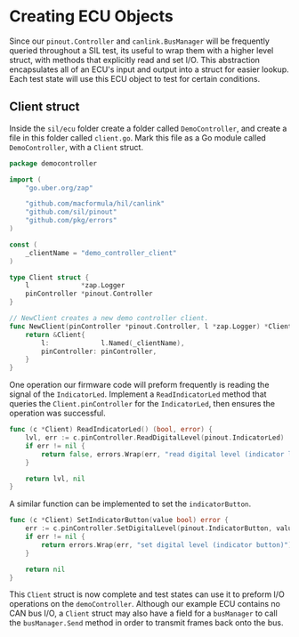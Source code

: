 # Creating ECU Objects

Since our `pinout.Controller` and `canlink.BusManager` will be frequently queried throughout a SIL test, its useful to wrap them with a higher level struct, with methods that explicitly read and set I/O. 
This abstraction encapsulates all of an ECU's input and output into a struct for easier lookup. Each test state will use this ECU object to test for certain conditions.

## Client struct

Inside the `sil/ecu` folder create a folder called `DemoController`, and create a file in this folder called `client.go`.
Mark this file as a Go module called `DemoController`, with a `Client` struct. 

```go
package democontroller

import (
	"go.uber.org/zap"

	"github.com/macformula/hil/canlink"
	"github.com/sil/pinout"
	"github.com/pkg/errors"
)

const (
	_clientName = "demo_controller_client"
)

type Client struct {
	l             *zap.Logger
	pinController *pinout.Controller
}

// NewClient creates a new demo controller client.
func NewClient(pinController *pinout.Controller, l *zap.Logger) *Client {
	return &Client{
		l:             l.Named(_clientName),
		pinController: pinController,
	}
}
```

One operation our firmware code will preform frequently is reading the signal of the `IndicatorLed`.
Implement a `ReadIndicatorLed` method that queries the `Client.pinController` for the `IndicatorLed`, then ensures the operation was successful. 

```go
func (c *Client) ReadIndicatorLed() (bool, error) {
	lvl, err := c.pinController.ReadDigitalLevel(pinout.IndicatorLed)
	if err != nil {
		return false, errors.Wrap(err, "read digital level (indicator led)")
	}

	return lvl, nil
}
```

A similar function can be implemented to set the `indicatorButton`.

```go
func (c *Client) SetIndicatorButton(value bool) error {
	err := c.pinController.SetDigitalLevel(pinout.IndicatorButton, value)
	if err != nil {
		return errors.Wrap(err, "set digital level (indicator button)")
	}

	return nil
}
```

This `Client` struct is now complete and test states can use it to preform I/O operations on the `demoController`. Although our example ECU contains no CAN bus I/O, a `Client` struct may also have a field for a `busManager` to call the `busManager.Send` method in order to transmit frames back onto the bus.